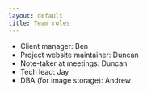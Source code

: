 ```yaml
---
layout: default
title: Team roles
---
```


* Client manager: Ben
* Project website maintainer: Duncan
* Note-taker at meetings: Duncan
* Tech lead: Jay
* DBA (for image storage): Andrew

